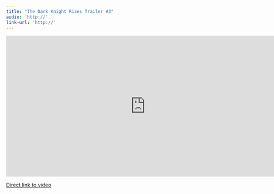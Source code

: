 ```yaml
---
title: "The Dark Knight Rises Trailer #3"
audio: 'http://'
link-url: 'http://'
---
```

<p><iframe width="759" height="386" src="http://www.youtube.com/embed/g8evyE9TuYk" frameborder="0" allowfullscreen></iframe></p>
<p><a href="http://www.youtube.com/watch?feature=player_embedded&amp;v=g8evyE9TuYk">Direct link to video</a></p>
